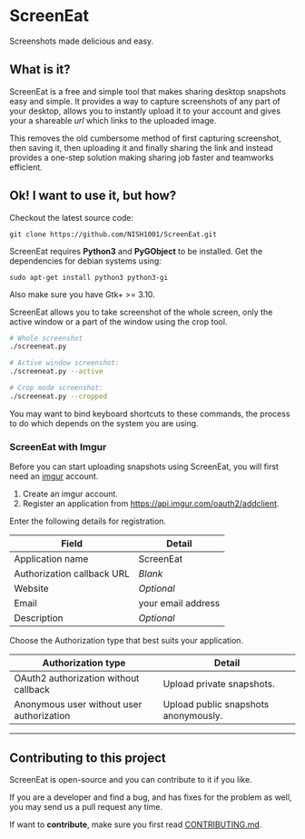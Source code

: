 # ScreenEat #

Screenshots made delicious and easy.

## What is it? ##

ScreenEat is a free and simple tool that makes sharing desktop snapshots easy and simple. It provides a way to capture screenshots of any part of your desktop, allows you to instantly upload it to your account and gives your a shareable *url* which links to the uploaded image.

This removes the old cumbersome method of first capturing screenshot, then saving it, then uploading it and finally sharing the link  and instead provides a one-step solution making sharing job faster and teamworks efficient.


## Ok! I want to use it, but how? ##

Checkout the latest source code:

    git clone https://github.com/NISH1001/ScreenEat.git

ScreenEat requires **Python3** and **PyGObject** to be installed. Get the dependencies for debian systems using:

    sudo apt-get install python3 python3-gi

Also make sure you have Gtk+ >= 3.10.

ScreenEat allows you to take screenshot of the whole screen, only the active window or a part of the window using the crop tool.

```bash
# Whole screenshot
./screeneat.py

# Active window screenshot:
./screeneat.py --active

# Crop mode screenshot:
./screeneat.py --cropped
```

You may want to bind keyboard shortcuts to these commands, the process to do which depends on the system you are using.

### ScreenEat with Imgur ###

Before you can start uploading snapshots using ScreenEat, you will first need an [imgur](https://imgur.com/) account.

1. Create an imgur account.
2. Register an application from https://api.imgur.com/oauth2/addclient.

Enter the following details for registration.

Field                       | Detail
--------------------------- | ------------------
Application name            | ScreenEat
Authorization callback URL  | *Blank*
Website                     | *Optional*
Email                       | your email address
Description                 | *Optional*

Choose the Authorization type that best suits your application.

Authorization type                          | Detail
------------------------------------------- | ------------------------------------
OAuth2 authorization without callback       | Upload private snapshots.
Anonymous user without user authorization   | Upload public snapshots anonymously.

---


## Contributing to this project ##

ScreenEat is open-source and you can contribute to it if you like.

If you are a developer and find a bug, and has fixes for the problem as well, you may send us a pull request any time.

If want to **contribute**, make sure you first read [CONTRIBUTING.md](https://github.com/NISH1001/ScreenEat/blob/master/CONTRIBUTING.md).
